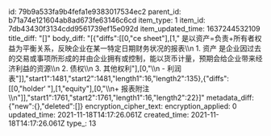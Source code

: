 id: 79b9a533fa9b4fefa1e9383017534ec2
parent_id: b71a74e121604ab8ad673fe63146c6cd
item_type: 1
item_id: 7db43430f3134cdd9561739ef15e092d
item_updated_time: 1637244532109
title_diff: "[]"
body_diff: "[{\"diffs\":[[0,\"ce sheet\"],[1,\" 是以资产=负责+所有者权益为平衡关系，反映企业在某一特定日期财务状况的报表\\\n    1. 资产 是企业因过去的交易或事项所形成的并由企业拥有或控制，能以货币计量，预期会给企业带来经济利益的资源\\\n    2. 债权\\\n    3. 其他权利\"],[0,\"\\\n  - 利润表\"]],\"start1\":1481,\"start2\":1481,\"length1\":16,\"length2\":135},{\"diffs\":[[0,\"holder‘ \"],[1,\"equity\"],[0,\"\\\n+ 报表附注\\\n\"]],\"start1\":1761,\"start2\":1761,\"length1\":16,\"length2\":22}]"
metadata_diff: {"new":{},"deleted":[]}
encryption_cipher_text: 
encryption_applied: 0
updated_time: 2021-11-18T14:17:26.061Z
created_time: 2021-11-18T14:17:26.061Z
type_: 13